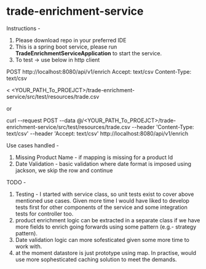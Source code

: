# trade-enrichment-service

Instructions - 
1. Please download repo in your preferred IDE
2. This is a spring boot service, please run **TradeEnrichmentServiceApplication** to start the service.
3. To test -> 
use below in http client  

POST http://localhost:8080/api/v1/enrich
Accept: text/csv
Content-Type: text/csv

< <YOUR_PATH_To_PROEJCT>/trade-enrichment-service/src/test/resources/trade.csv

or 

curl --request POST --data @/<YOUR_PATH_To_PROEJCT>/trade-enrichment-service/src/test/resources/trade.csv --header 'Content-Type: text/csv' --header 'Accept: text/csv' http://localhost:8080/api/v1/enrich

Use cases handled - 
1. Missing Product Name - if mapping is missing for a product Id
2. Date Validation - basic validation where date format is imposed using jackson, we skip the row and continue

TODO - 
1. Testing - I started with service class, so unit tests exist to cover above mentioned use cases. Given more time I would have liked to develop tests first for other components of the service and some integration tests for controller too. 
2. product enrichment logic can be extracted in a separate class if we have more fields to enrich going forwards using some pattern (e.g.- strategy pattern).
3. Date validation logic can more sofesticated given some more time to work with.
4. at the moment datastore is just prototype using map. In practise, would use more sophesticated caching solution to meet the demands.
